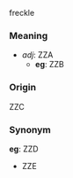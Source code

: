 freckle
### Meaning
+ _adj_: ZZA
    + __eg__: ZZB

### Origin

ZZC

### Synonym

__eg__: ZZD

+ ZZE



